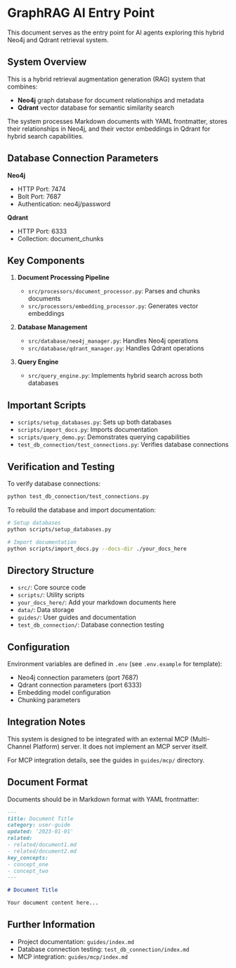 # GraphRAG AI Entry Point

This document serves as the entry point for AI agents exploring this hybrid Neo4j and Qdrant retrieval system.

## System Overview

This is a hybrid retrieval augmentation generation (RAG) system that combines:
- **Neo4j** graph database for document relationships and metadata
- **Qdrant** vector database for semantic similarity search

The system processes Markdown documents with YAML frontmatter, stores their relationships in Neo4j, and their vector embeddings in Qdrant for hybrid search capabilities.

## Database Connection Parameters

**Neo4j**
- HTTP Port: 7474
- Bolt Port: 7687
- Authentication: neo4j/password

**Qdrant**
- HTTP Port: 6333
- Collection: document_chunks

## Key Components

1. **Document Processing Pipeline**
   - `src/processors/document_processor.py`: Parses and chunks documents
   - `src/processors/embedding_processor.py`: Generates vector embeddings

2. **Database Management**
   - `src/database/neo4j_manager.py`: Handles Neo4j operations
   - `src/database/qdrant_manager.py`: Handles Qdrant operations

3. **Query Engine**
   - `src/query_engine.py`: Implements hybrid search across both databases

## Important Scripts

- `scripts/setup_databases.py`: Sets up both databases
- `scripts/import_docs.py`: Imports documentation
- `scripts/query_demo.py`: Demonstrates querying capabilities
- `test_db_connection/test_connections.py`: Verifies database connections

## Verification and Testing

To verify database connections:
```bash
python test_db_connection/test_connections.py
```

To rebuild the database and import documentation:
```bash
# Setup databases
python scripts/setup_databases.py

# Import documentation
python scripts/import_docs.py --docs-dir ./your_docs_here
```

## Directory Structure

- `src/`: Core source code
- `scripts/`: Utility scripts
- `your_docs_here/`: Add your markdown documents here
- `data/`: Data storage
- `guides/`: User guides and documentation
- `test_db_connection/`: Database connection testing

## Configuration

Environment variables are defined in `.env` (see `.env.example` for template):
- Neo4j connection parameters (port 7687)
- Qdrant connection parameters (port 6333)
- Embedding model configuration
- Chunking parameters

## Integration Notes

This system is designed to be integrated with an external MCP (Multi-Channel Platform) server. It does not implement an MCP server itself. 

For MCP integration details, see the guides in `guides/mcp/` directory.

## Document Format

Documents should be in Markdown format with YAML frontmatter:

```markdown
---
title: Document Title
category: user-guide
updated: '2023-01-01'
related:
- related/document1.md
- related/document2.md
key_concepts:
- concept_one
- concept_two
---

# Document Title

Your document content here...
```

## Further Information

- Project documentation: `guides/index.md`
- Database connection testing: `test_db_connection/index.md`
- MCP integration: `guides/mcp/index.md` 
